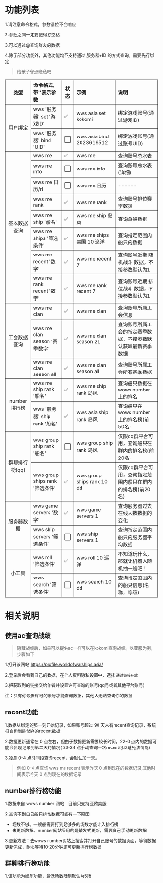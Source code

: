 # 功能列表

1.请注意命令格式，参数错位不会响应

2.参数之间一定要记得打空格

3.可以通过@查询群友的数据

4.除了部分功能外，其他功能均不支持通过 服务器+ID 的方式查询，需要先行绑定
> ~~给孩子留点隐私吧~~


<table border="1" width="800px" cellspacing="10">
<tr>
  <th align="center">类型</th>
  <th align="left">命令格式,带''表示参数</th>
  <th align="center">状态</th>
  <th align="left">示例</th>
  <th align="left">说明</th>
</tr>
<tr>
  <td rowspan="2" align="center">用户绑定</td>
  <td>wws '服务器' set '游戏ID'</td>
  <td>✅</td>
  <td>wws asia set kokomi</td>
  <td>绑定游戏账号(通过游戏ID)</td>
</tr>
<tr>
  <td>wws '服务器' bind 'UID'</td>
  <td>⬜</td>
  <td>wws asia bind 2023619512</td>
  <td>绑定游戏账号(通过账号UID)</td>
</tr>
<tr>
  <td rowspan="8" align="center">基本数据查询</td>
  <td>wws me</td>
  <td>✅</td>
  <td>wws me</td>
  <td>查询账号总水表</td>
</tr>
<tr>
  <td>wws me info</td>
  <td>⬜</td>
  <td>wws me info</td>
  <td>查询账号总水表(详细)</td>
</tr>
<tr>
  <td>wws me 日历/rl</td>
  <td>⬜</td>
  <td>wws me 日历</td>
  <td>------</td>
</tr>
<tr>
  <td>wws me rank</td>
  <td>✅</td>
  <td>wws me rank</td>
  <td>查询账号排位赛季数据</td>
</tr>
<tr>
  <td>wws me ship '船名'</td>
  <td>✅</td>
  <td>wws me ship 岛风</td>
  <td>查询单船数据</td>
</tr>
<tr>
  <td>wws me ships '筛选条件'</td>
  <td>✅</td>
  <td>wws me ships 美国 10 巡洋</td>
  <td>查询指定范围内船只的数据</td>
</tr>
<tr>
  <td>wws me recent '数字'</td>
  <td>✅</td>
  <td>wws me recent 7</td>
  <td>查询账号近期 随机战斗 数据，不接参数默认为1</td>
</tr><tr>
  <td>wws me rank recent '数字'</td>
  <td>✅</td>
  <td>wws me rank recent 7</td>
  <td>查询账号近期 排位战斗 数据，不接参数默认为1</td>
</tr>
<tr>
  <td rowspan="3" align="center">工会数据查询</td>
  <td>wws me clan</td>
  <td>✅</td>
  <td>wws me clan</td>
  <td>查询账号所属工会信息</td>
</tr>
<tr>
  <td>wws me clan season '赛季数字'</td>
  <td>✅</td>
  <td>wws me clan season 21</td>
  <td>查询账号所属工会的指定赛季数据，不接参数默认获取最新赛季数据</td>
</tr>
<tr>
  <td>wws me clan season all</td>
  <td>✅</td>
  <td>wws me clan season all</td>
  <td>查询账号所属工会所有赛季数据</td>
</tr>
<tr>
  <td rowspan="2" align="center">number排行榜</td>
  <td>wws me ship rank '船名'</td>
  <td>✅</td>
  <td>wws me ship rank 岛风</td>
  <td>查询船只数据在wows number上的排名</td>
</tr>
<tr>
  <td>wws '服务器' ship rank '船名'</td>
  <td>✅</td>
  <td>wws asia ship rank 岛风</td>
  <td>查询船只在wows number上的排名榜(前50名)</td>
</tr>
<tr>
  <td rowspan="2" align="center">群聊排行榜(qq)</td>
  <td>wws group ship rank '船名'</td>
  <td>⬜</td>
  <td>wws group ship rank 岛风</td>
  <td>仅限qq群平台可用，查询船只在群内的排名榜(前20名)</td>
</tr>
<tr>
  <td>wws group ships rank '筛选条件'</td>
  <td>✅</td>
  <td>wws group ships rank 10 dd</td>
  <td>仅限qq群平台可用，查询指定范围内船只在群内的排名榜(前20名)</td>
</tr>
<tr>
  <td rowspan="2" align="center">服务器数据</td>
  <td>wws game servers '数字'</td>
  <td>✅</td>
  <td>wws game servers 1</td>
  <td>查询服务器过去在线人数数据的变化</td>
</tr>
<tr>
  <td>wws ship servers '筛选条件'</td>
  <td>⬜</td>
  <td>wws ship servers 1</td>
  <td>查询指定范围内船只的服务器平均数据</td>
</tr>
<tr>
  <td rowspan="2" align="center">小工具</td>
  <td>wws roll '筛选条件'</td>
  <td>✅</td>
  <td>wws roll 10 巡洋</td>
  <td>不知道玩什么，那就让机器人随机抽一艘吧！</td>
</tr>
<tr>
  <td>wws search '筛选条件'</td>
  <td>⬜</td>
  <td>wws search 10 dd</td>
  <td>查询指定范围内的船只信息(名称，等级)</td>
</tr>
</table>




# 相关说明

## 使用ac查询战绩

> 隐藏战绩后，如果可以提供ac一样可以在kokomi查询战绩。以亚服为例，步骤如下

1.打开该网站 https://profile.worldofwarships.asia/

2.登录后会看到自己的数据，在个人资料隐私设置中，选择 `通过链接开放` 

3.把获取到的链接交给作者并设置许可查询的账号(qq号或者其他平台账号)

注：只有你设置许可的账号才能查询数据，其他人无法查询你的数据

## recent功能

1.数据从绑定的那一刻开始记录，如果账号超过 90 天未有recent查询记录，系统将自动删除储存的recent数据

2.数据更新通常在 0 点左右，但由于数据更新需要较长时间，22-0 点内的数据可能会出现记录到第二天的情况( 23-24 点手动查询一次recent可以避免该情况)

3.凌晨 0-4 点时间段查询recent，会默认加一天。

> 例如 0-4 点查询 wws me recent 表示昨天 0 点到现在的数据记录,其他时间表示今天 0 点到现在的数据记录

## number排行榜功能

1.数据来自 wows number 网站，目前只支持亚欧美服

2.查询不到自己船只排名数据可能有一下原因
- 场数不够。一艘船需要打到足够多的场数才能计入排行榜
- 未更新数据。number网站采用的是触发式更新，需要自己手动更新数据

3.更新方法：去wows number网站上搜索并打开自己账号的数据页面，等待数据更新完成，耐心等待10-20分钟即可更新排行榜数据


## 群聊排行榜功能

1.该功能为娱乐功能，最低场数限制默认为5场
